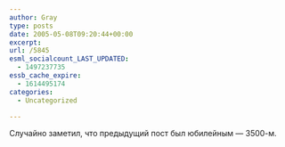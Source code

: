 ```yaml
---
author: Gray
type: posts
date: 2005-05-08T09:20:44+00:00
excerpt:
url: /5845
esml_socialcount_LAST_UPDATED:
  - 1497237735
essb_cache_expire:
  - 1614495174
categories:
  - Uncategorized

---
```








Случайно заметил, что предыдущий пост был юбилейным &#8212; 3500-м.